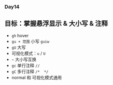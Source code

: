 ### Day14

## 目标：掌握悬浮显示 & 大小写 & 注释
- `gh` hover
- `gu + 范围` 小写 `guiw`
- `gU` 大写
- 可视化模式：`u` / `U`
- `~`  大小写互换
- `gc` 单行注释  `//`
- `gC` 多行注释  `/*  */`
- normal 和 可视化模式通用